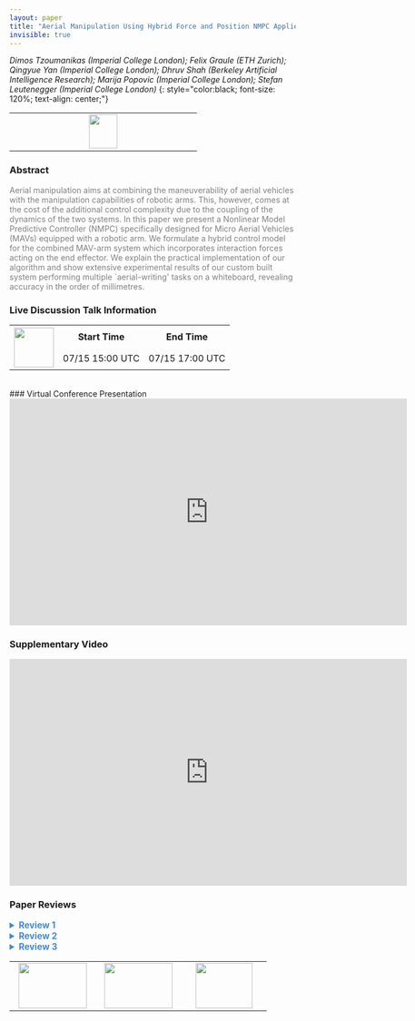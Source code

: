```yaml
---
layout: paper
title: "Aerial Manipulation Using Hybrid Force and Position NMPC Applied to Aerial Writing"
invisible: true
---
```

*Dimos Tzoumanikas (Imperial College London); Felix Graule (ETH Zurich); Qingyue Yan (Imperial College London); Dhruv Shah (Berkeley Artificial Intelligence Research); Marija Popovic (Imperial College London); Stefan Leutenegger (Imperial College London)*
{: style="color:black; font-size: 120%; text-align: center;"}

<table width="20%"> <tr>
<td style="width: 20%; text-align: center;"><a href="http://www.roboticsproceedings.org/rss16/p046.pdf"><img src="{{ site.baseurl }}/images/paper_link.png"
width = "50"  height = "60"/> </a> </td>

</tr></table>

### Abstract
<html><p style="color:gray; font-size: 100%; text-align: justified;">
Aerial manipulation aims at combining the maneuverability of aerial vehicles with the manipulation capabilities of robotic arms. This, however, comes at the cost of the additional control complexity due to the coupling of the dynamics of the two systems. In this paper we present a Nonlinear Model Predictive Controller (NMPC) specifically designed for Micro Aerial Vehicles (MAVs) equipped with a robotic arm. We formulate a hybrid control model for the combined MAV-arm system which incorporates interaction forces acting on the end effector. We explain the practical implementation of our algorithm and show extensive experimental results of our custom built system performing multiple `aerial-writing' tasks on a whiteboard, revealing accuracy in the order of millimetres.
</p></html>

### Live Discussion Talk Information
<html>
<table width="50%">
<tr> <th rowspan="2"><a href="https://pheedloop.com/rss2020/virtual/"><img src="{{ site.baseurl }}/images/pheedloop_link.png" width = "70"  height = "70"/> </a> </th> <th> Start Time </th> <th> End Time </th> </tr>
<tr> <td> 07/15 15:00 UTC </td><td> 07/15 17:00 UTC </td></tr>
</table> <br> </html>
### Virtual Conference Presentation
<iframe width="700" height="400" src="https://www.youtube.com/embed/slBsougeZhc" frameborder="0" allow="accelerometer; autoplay; encrypted-media; gyroscope; picture-in-picture" allowfullscreen></iframe>

### Supplementary Video
<iframe width="700" height="400" src="https://www.youtube.com/embed/iE--MO0YF0o " frameborder="0" allow="accelerometer; autoplay; encrypted-media; gyroscope; picture-in-picture" allowfullscreen></iframe>

### Paper Reviews
<details><summary style="font-size:110%; color:#438BCA; cursor: pointer;"><b> Review 1</b></summary>
<p style="color:gray; font-size: 100%; text-align: justified; white-space: pre-line">
The paper ``Aerial Manipulation Using Hybrid Force and Position NMPC Applied to Aerial Writing'' presents an MAV-arm platform and nonlinear model predictive control approach for writing tasks.  While I find the paper interesting, there are a few things that hold back the clarity and rigor of the presentation. My two main critiques are (1) the presentation of the "algorithm" is convoluted, and (2) the experiments fail to offer any performance comparisons.

MAIN CONCERNS:
- THEORY: The presentation of the theory lacks clarity. Perhaps the most prominent example of this is the authors claim their algorithm is easily-extended to other work, but nowhere in the paper is an algorithm
-- For equations, all variables should be introduced and defined before the equation is presented
-- How does the framework of this NMPC compare to other methods?

- EXPERIMENTS: While the authors present an extremely detailed literature review, there is little tangible analysis between various approaches. A summary comparison of performance characteristics (tracking accuracy, speed, etc) would make the experimental analysis stronger.
-- It is unclear from the experiments why this particular delta arm is appropriate for the writing task
-- It would be helpful to present some of the error metrics as a percentage on the accuracy of the trajectory. 
 

MINOR COMMENTS:
- It seems like the related work could be condensed to give more room to technical content
- The paper "Nonlinear Model Predictive Control for Aerial Manipulation" (Lunni et al, 2017) seems relevant to this work. Can the authors comment on the differences in approaches?

</p> </details>

<details><summary style="font-size:110%; color:#438BCA; cursor: pointer;"><b> Review 2</b></summary>
<p style="color:gray; font-size: 100%; text-align: justified; white-space: pre-line">
This paper presents an important contribution to the field of aerial manipulation by demonstrating an impressively accurate tracking result for direct force feedback in combined position and force control for an underactuated MAV with an actuated arm. With fast arm dynamics to compensate for error in the underactuated base, tracking of the end effector is significantly improved. Further compliments to the team for achieving this result with mostly low cost and easily available parts. The reviewer sees this work as original, high quality, clear, and very significant to the aerial manipulation community.

Title + introduction:
“Aerial manipulation” might be a bit strong for the title. Would suggest “Aerial Interaction” or simplifying to “Combined Force and Position NMPC Applied to Aerial Writing”. See comment about hybrid position and force control below...

“Millimeter accuracy” should refer to accuracy of 1mm, in this case it is around 1cm, so would be centimeter accuracy. It’s just a name, but should honestly reflect the result. Otherwise, just mention accuracy of about plus/minus 10mm.

“In contrast to the second approach, we achieve on par precision while ...” → Introduction section shouldn’t really include results. Also this statement seems to highlight a superior approach, when better performance could be attributed to a nicer hardware implementation, control method (NMPC), or better tuning.

Typos:
page 2:
	- an underactuated MAVs → an underactuated MAV
page 5, section VI: 
	- a trust stand → a thrust stand
	- T_{wT} → T_{WT}
page 8:
	- feasible plann → feasible plan
	- tranformation → transformation

Equations:
Page 3:
	- Revisit the formulations of (1b) and (1e). 
	- The line of text after eq (4) should refer to _{T}r_{E_z}, instead of _{C}r_{E_z}.
Page 4, section C: 
	- Equations describing {A}r{J} from the geometry of figure 4, the reviewer believes should use only R instead of (R – r).
Page 5, Fig 4:
	- (Front view) Frame F_A should be at the center of the delta structure
	- (Side view) {A}r{I_1} should be {A}r{J_1} 

Comments:
- There is little discussion on the limitations of an underactuated system in terms of force exertion. The reference (and experimentally measured) forces are very small, particularly for contact inspection applications. There is clearly a relationship between higher force exertion and stability, that is not discussed in this paper. What are the limitations of force control for an underactuated MAV? How are force magnitude, position error, and stability coupled when we push these limits?

- The term hybrid force and position control usually refers to Raibert and Craig’s implementation involving a selection function to control force in the constrained direction and motion in the orthogonal directions. Is this relevant here? It seems that this control approach combines both without selection, which would mean that the wall and end effector position must be exactly where expected. Perhaps the author could revisit the terminology and discuss the limitations of this environment model in an unstructured world (the discussion point that the whiteboard is not perfectly flat is already in this direction, and whiteboards are indeed quite flat!).

- Experimental tuning of the costs Q is mentioned. The experimental values would be interesting for the research community, and useful for repeating results. Also, what are the effects of varying the prediciton horizon?

- All error plots show end effector error above 1cm at some point, so it isn’t exactly sub-centimeter accuracy, but certainly on the order of 1 cm! The text states several times that the error does not go above 10cm, please revisit this. Interestingly, the higher error tends to occur when the system is in free flight, any thoughts on this?

- Force trajectory generation is not discussed, but from the results plot seems to be a step function. Would smooth force trajectories give a better result, or is the predictive model element able to handle this very well?

- The last paragraph in VI.C. mentions that the control model assumes the position of the end effector can be controlled infinitely fast, meaning that a step response would not be handled well by the MPC formulation. Some comment to address this? Should the MPC be reformulated so these can be reflected in control input constraints?

- The statistical evaluation approach with multiple trials for different trajectories is well presented and highly appreciated!
</p> </details>

<details><summary style="font-size:110%; color:#438BCA; cursor: pointer;"><b> Review 3</b></summary>
<p style="color:gray; font-size: 100%; text-align: justified; white-space: pre-line">
The paper discussed aerial manipulation systems of MAVs and proposed a new method to solve the problem of end effector trajectories tracking of a MAV equipped with a manipulator, where the task is to control both the vehicle and the manipulator for "aerial-writing". It introduced a novel formulation for the hybrid system, in which a set of standard Newton-Euler equations are used for modeling the dynamics. In particular, the effect of the external contact force that is introduced by the manipulator and acted on the MAV is modeled in the dynamics, where the forces are approximated via a linear spring model.

A nonlinear MPC was used for the trajectory tracking task. The author also talked about the trajectory generation method they used for mapping arbitrary sets of characters to end effector trajectories, where they assume the accelerations are constant.

The author(s) conducted a list of experiments and demonstrated the effectiveness of the proposed approach. The proposed approach achieved high accuracy (millimetre-level accuracy) in writing different characters, such as RSS or E=mc^2, on a whiteboard given a perfect state estimation of both the vehicle and the board from a motion capture system. Experiment setups are discussed. Detailed explanations of the experimental results are provided by the author(s). The author pointed out the implementation details, technical difficulties they encountered during the experiments, and limitations of the method.
The paper was written in clear and formal English, with a well-organized structure and concise expressions. Overall, the paper contributes to aerial manipulations by combing a novel hybrid dynamical model with nonlinear model predictive control.
</p> </details>

<table width="100%"><tr><td style="width: 30%; text-align: center;"><a href="{{ site.baseurl }}/program/papers/45"> <img src="{{ site.baseurl }}/images/previous_icon.png" width = "120"  height = "80"/> </a> </td>

<td style="width: 30%; text-align: center;"><a href="{{ site.baseurl }}/program/papers"> <img src="{{ site.baseurl }}/images/overview_icon.png" width = "120"  height = "80"/> </a> </td> 

<td style="width: 30%; text-align: center;"><a href="{{ site.baseurl }}/program/papers/47"> <img src="{{ site.baseurl }}/images/next_icon.png" width = "100"  height = "80"/> </a> </td> 

</tr></table>


